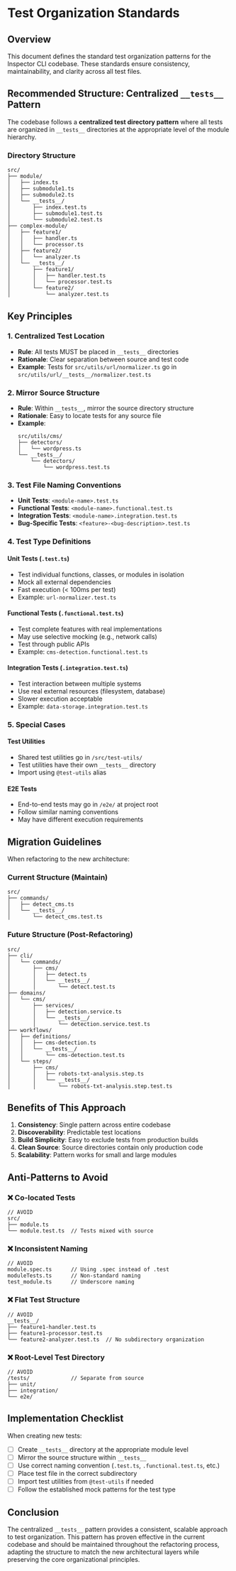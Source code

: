 # Test Organization Standards

## Overview

This document defines the standard test organization patterns for the Inspector CLI codebase. These standards ensure consistency, maintainability, and clarity across all test files.

## Recommended Structure: Centralized `__tests__` Pattern

The codebase follows a **centralized test directory pattern** where all tests are organized in `__tests__` directories at the appropriate level of the module hierarchy.

### Directory Structure

```
src/
├── module/
│   ├── index.ts
│   ├── submodule1.ts
│   ├── submodule2.ts
│   └── __tests__/
│       ├── index.test.ts
│       ├── submodule1.test.ts
│       └── submodule2.test.ts
├── complex-module/
│   ├── feature1/
│   │   ├── handler.ts
│   │   └── processor.ts
│   ├── feature2/
│   │   └── analyzer.ts
│   └── __tests__/
│       ├── feature1/
│       │   ├── handler.test.ts
│       │   └── processor.test.ts
│       └── feature2/
│           └── analyzer.test.ts
```

## Key Principles

### 1. Centralized Test Location
- **Rule**: All tests MUST be placed in `__tests__` directories
- **Rationale**: Clear separation between source and test code
- **Example**: Tests for `src/utils/url/normalizer.ts` go in `src/utils/url/__tests__/normalizer.test.ts`

### 2. Mirror Source Structure
- **Rule**: Within `__tests__`, mirror the source directory structure
- **Rationale**: Easy to locate tests for any source file
- **Example**: 
  ```
  src/utils/cms/
  ├── detectors/
  │   └── wordpress.ts
  └── __tests__/
      └── detectors/
          └── wordpress.test.ts
  ```

### 3. Test File Naming Conventions
- **Unit Tests**: `<module-name>.test.ts`
- **Functional Tests**: `<module-name>.functional.test.ts`
- **Integration Tests**: `<module-name>.integration.test.ts`
- **Bug-Specific Tests**: `<feature>-<bug-description>.test.ts`

### 4. Test Type Definitions

#### Unit Tests (`.test.ts`)
- Test individual functions, classes, or modules in isolation
- Mock all external dependencies
- Fast execution (< 100ms per test)
- Example: `url-normalizer.test.ts`

#### Functional Tests (`.functional.test.ts`)
- Test complete features with real implementations
- May use selective mocking (e.g., network calls)
- Test through public APIs
- Example: `cms-detection.functional.test.ts`

#### Integration Tests (`.integration.test.ts`)
- Test interaction between multiple systems
- Use real external resources (filesystem, database)
- Slower execution acceptable
- Example: `data-storage.integration.test.ts`

### 5. Special Cases

#### Test Utilities
- Shared test utilities go in `/src/test-utils/`
- Test utilities have their own `__tests__` directory
- Import using `@test-utils` alias

#### E2E Tests
- End-to-end tests may go in `/e2e/` at project root
- Follow similar naming conventions
- May have different execution requirements

## Migration Guidelines

When refactoring to the new architecture:

### Current Structure (Maintain)
```
src/
├── commands/
│   ├── detect_cms.ts
│   └── __tests__/
│       └── detect_cms.test.ts
```

### Future Structure (Post-Refactoring)
```
src/
├── cli/
│   └── commands/
│       ├── cms/
│       │   ├── detect.ts
│       │   └── __tests__/
│       │       └── detect.test.ts
├── domains/
│   └── cms/
│       ├── services/
│       │   ├── detection.service.ts
│       │   └── __tests__/
│       │       └── detection.service.test.ts
├── workflows/
│   ├── definitions/
│   │   ├── cms-detection.ts
│   │   └── __tests__/
│   │       └── cms-detection.test.ts
│   └── steps/
│       ├── cms/
│       │   ├── robots-txt-analysis.step.ts
│       │   └── __tests__/
│       │       └── robots-txt-analysis.step.test.ts
```

## Benefits of This Approach

1. **Consistency**: Single pattern across entire codebase
2. **Discoverability**: Predictable test locations
3. **Build Simplicity**: Easy to exclude tests from production builds
4. **Clean Source**: Source directories contain only production code
5. **Scalability**: Pattern works for small and large modules

## Anti-Patterns to Avoid

### ❌ Co-located Tests
```
// AVOID
src/
├── module.ts
└── module.test.ts  // Tests mixed with source
```

### ❌ Inconsistent Naming
```
// AVOID
module.spec.ts      // Using .spec instead of .test
moduleTests.ts      // Non-standard naming
test_module.ts      // Underscore naming
```

### ❌ Flat Test Structure
```
// AVOID
__tests__/
├── feature1-handler.test.ts
├── feature1-processor.test.ts
└── feature2-analyzer.test.ts  // No subdirectory organization
```

### ❌ Root-Level Test Directory
```
// AVOID
/tests/             // Separate from source
├── unit/
├── integration/
└── e2e/
```

## Implementation Checklist

When creating new tests:

- [ ] Create `__tests__` directory at the appropriate module level
- [ ] Mirror the source structure within `__tests__`
- [ ] Use correct naming convention (`.test.ts`, `.functional.test.ts`, etc.)
- [ ] Place test file in the correct subdirectory
- [ ] Import test utilities from `@test-utils` if needed
- [ ] Follow the established mock patterns for the test type

## Conclusion

The centralized `__tests__` pattern provides a consistent, scalable approach to test organization. This pattern has proven effective in the current codebase and should be maintained throughout the refactoring process, adapting the structure to match the new architectural layers while preserving the core organizational principles.